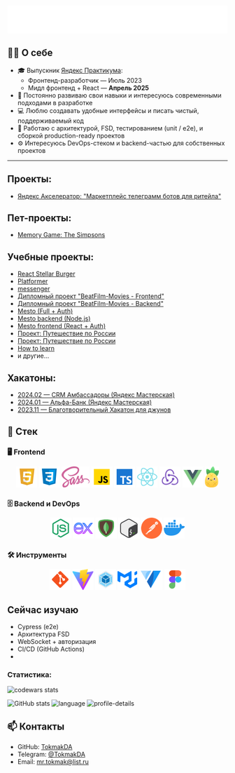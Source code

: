 ![Всем привет, меня зовут Дмитрий 👋](./src/images/Hello-i-am-Dmitry.svg)

## 🙋‍♂️ О себе

- 🎓 Выпускник [Яндекс Практикума](https://practicum.yandex.ru/):
    - Фронтенд-разработчик — Июль 2023
    - Мидл фронтенд + React — **Апрель 2025**
- 🚀 Постоянно развиваю свои навыки и интересуюсь современными подходами в разработке
- 💻 Люблю создавать удобные интерфейсы и писать чистый, поддерживаемый код
- 🧠 Работаю с архитектурой, FSD, тестированием (unit / e2e), и сборкой production-ready проектов
- ⚙️ Интересуюсь DevOps-стеком и backend-частью для собственных проектов

---

## Проекты:

- [Яндекс Акселератор: "Маркетплейс телеграмм ботов для ритейла"](https://github.com/TokmakDA/frontend-Marketplace-of-telegram-bots-for-retail)

## Пет-проекты:

- [Memory Game: The Simpsons](https://github.com/TokmakDA/my-games)

## Учебные проекты:
- [React Stellar Burger](https://github.com/TokmakDA/react-stellar-burger)
- [Platformer](https://github.com/Five-by-Two/Platformer)
- [messenger](https://github.com/TokmakDA/middle.messenger.praktikum.yandex)
- [Дипломный проект "BeatFilm-Movies - Frontend"](https://github.com/TokmakDA/movies-explorer-frontend)
- [Дипломный проект "BeatFilm-Movies - Backend"](https://github.com/TokmakDA/movies-explorer-api)
- [Mesto (Full + Auth)](https://github.com/TokmakDA/react-mesto-api-full-gha)
- [Mesto backend (Node.js)](https://github.com/TokmakDA/express-mesto-gha)
- [Mesto frontend (React + Auth)](https://github.com/TokmakDA/react-mesto-auth)
- [Проект: Путешествие по России](https://github.com/TokmakDA/russian-travel)
- [Проект: Путешествие по России](https://github.com/TokmakDA/russian-travel)
- [How to learn](https://github.com/TokmakDA/how-to-learn)
- и другие...

## Хакатоны:

- [2024.02 — CRM Амбассадоры (Яндекс Мастерская)](https://github.com/Tenth-Team/frontend)
- [2024.01 — Альфа-Банк (Яндекс Мастерская)](https://github.com/TokmakDA/web-dozen-frontend)
- [2023.11 — Благотворительный Хакатон для джунов](https://github.com/TokmakDA/hackathon)

## 🧰 Стек

### 🖥 Frontend

<div align="center">
  <img src="./src/images/icons8-html-5-48.svg" title="HTML" height="48px" />
  <img src="./src/images/icons8-css3-48.svg" title="CSS" height="48px" />
  <img src="./src/images/logo-sass.svg" title="SASS/SCSS" height="48px" />
  <img src="./src/images/icons8-javascript-48.svg" title="JavaScript" height="48px" />
  <img src="./src/images/icons8-typescript-48.svg" title="TypeScript" height="48px" />
  <img src="./src/images/icons8-react-native-48.svg" title="React" height="48px" />
  <img src="./src/images/logo-redux.svg" title="Redux / RTK" height="48px" />
  <img src="./src/images/icons8-vue-js.svg" title="Vue" height="48px" />
  <img src="./src/images/logo-pinia.svg" title="Pinia" height="48px" />
</div>

### 🗄️ Backend и DevOps

<div align="center">
  <img src="./src/images/icons8-node-js-48.svg" title="Node.js" height="48px" />
  <img src="./src/images/icons8-express-js-48.svg" title="Express.js" height="48px" />
  <img src="./src/images/icons8-mongodb-48.svg" title="MongoDB" height="48px" />
  <img src="./src/images/icons8-bash-48.svg" title="Bash" height="48px" />
  <img src="./src/images/postman-logo-icon-orange.svg" title="Postman" height="48px" />
  <img src="./src/images/icons8-docker.svg" title="Docker" height="48px" />
</div>

### 🛠 Инструменты

<div align="center">
  <img src="./src/images/icons8-git-48.svg" title="Git" height="48px" />
  <img src="./src/images/vite.svg" title="Vite" height="48px" />
  <img src="./src/images/icons8-webpack-48.svg" title="Webpack" height="48px" />
  <img src="./src/images/logo-mui.svg" title="Material UI" height="48px" />
  <img src="./src/images/logo-vuetyfy.svg" title="Vuetify" height="48px" />
  <img src="./src/images/icons8-figma.svg" title="Figma" height="48px" />
</div>

## Сейчас изучаю
- Cypress (e2e)
- Архитектура FSD
- WebSocket + авторизация
- CI/CD (GitHub Actions)
- 
### Статистика:

![codewars stats](https://www.codewars.com/users/TokmakDA/badges/large)

![GitHub stats](https://github-readme-stats.vercel.app/api?username=TokmakDA&show_icons=true&theme=gruvbox&border_color=ffffff00)
![language](https://github-profile-summary-cards.vercel.app/api/cards/repos-per-language?username=TokmakDA&theme=gruvbox)
![profile-details](https://github-profile-summary-cards.vercel.app/api/cards/profile-details?username=TokmakDA&theme=gruvbox)

## 📫 Контакты
- GitHub: [TokmakDA](https://github.com/TokmakDA)
- Telegram: [@TokmakDA](https://t.me/TokmakDA)
- Email: [mr.tokmak@list.ru](mailto:mr.tokmak@list.ru)